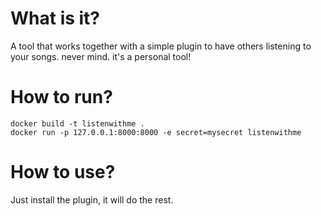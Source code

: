 # What is it?

A tool that works together with a simple plugin to have others listening to your songs. never mind. it's a personal tool!

# How to run?
```
docker build -t listenwithme .
docker run -p 127.0.0.1:8000:8000 -e secret=mysecret listenwithme
```

# How to use?

Just install the plugin, it will do the rest.
